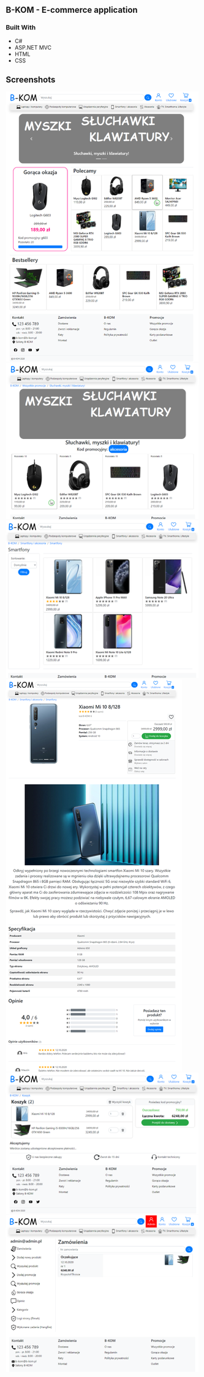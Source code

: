 ## B-KOM - E-commerce application

### Built With

* C#
* ASP.NET MVC
* HTML
* CSS

## Screenshots
![Screenshot](home.png)
![Screenshot](promo.png)
![Screenshot](categories.png)
![Screenshot](product.png)
![Screenshot](cart.png)
![Screenshot](admin.png)
